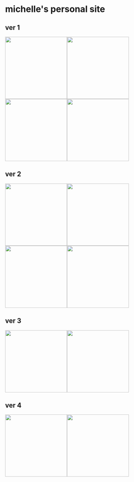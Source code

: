# michelle's personal site

## ver 1
<img src="https://i.gyazo.com/154a7821fd696b225ab6829ff8da046c.png" width="200px" height="200px"><img src="https://i.gyazo.com/5d2dcab8688c9dddda263049f5930a40.png" width="200px" height="200px"><img src="https://i.gyazo.com/aff79a45306c26d8f4a6df3ea4ff49c3.png" width="200px" height="200px"><img src="https://i.gyazo.com/434aef81779e94637b8cbc4edab5cf8a.png" width="200px" height="200px">

## ver 2
<img src="https://i.gyazo.com/c31b2b4767b52c028a979b82d23945bc.png" width="200px" height="200px"><img src="https://i.gyazo.com/bbf4f3a8d65834c71e11fb1368bfb2ba.png" width="200px" height="200px"><img src="https://i.gyazo.com/d285a56e83a091753eba6cf416b2781f.png" width="200px" height="200px"><img src="https://i.gyazo.com/357c3e1507653b9189438d6296bedff4.png" width="200px" height="200px">

## ver 3 
<img src="https://i.gyazo.com/d259687cbddbe54a8936c078999ac353.png" width="200px" height="200px"><img src="https://i.gyazo.com/b455ee684448d90d6b81146deb23e381.png" width="200px" height="200px">

## ver 4
<img src="https://i.gyazo.com/7a758a059314734c5705d747d9307b78.png" width="200px" height="200px"><img src="https://i.gyazo.com/0a50be62bce0730380ae3d21b7597331.png" width="200px" height="200px">